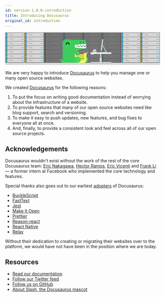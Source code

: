 ```yaml
---
id: version-1.0.0-introduction
title: Introducing Docusaurus
original_id: introduction
---
```


![Introducing Slash](/img/slash-introducing.png)

We are very happy to introduce [Docusaurus](https://github.com/facebook/Docusaurus) to help you manage one or many open source websites.

We created [Docusaurus](https://docusaurus.io) for the following reasons:

1. To put the focus on writing good documentation instead of worrying about the infrastructure of a website.
1. To provide features that many of our open source websites need like blog support, search and versioning.
1. To make it easy to push updates, new features, and bug fixes to everyone all at once.
1. And, finally, to provide a consistent look and feel across all of our open source projects.

<!--truncate -->

## Acknowledgements

Docusaurus wouldn't exist without the work of the rest of the core Docusaurus team: [Eric Nakagawa](http://twitter.com/ericnakagawa), [Hector Ramos](https://twitter.com/hectorramos), [Eric Vicenti](https://twitter.com/EricVicenti) and [Frank Li](https://github.com/deltice) — a former intern at Facebook who implemented the core technology and features.

Special thanks also goes out to our earliest [adopters](https://docusaurus.io/en/users.html) of Docusaurus:

- [BuckleScript](https://bucklescript.github.io/)
- [FastText](https://fasttext.cc)
- [Jest](https://facebook.github.io/jest/)
- [Make It Open](http://makeitopen.com)
- [Prettier](https://prettier.io/)
- [Reason-react](https://reasonml.github.io/reason-react/)
- [React Native](https://facebook.github.io/react-native/)
- [Relay](https://facebook.github.io/relay/)

Without their dedication to creating or migrating their websites over to the platform, we would have not have been in the position where we are today.

## Resources

- [Read our documentation](https://docusaurus.io)
- [Follow our Twitter feed](https://twitter.com/docusaurus)
- [Follow us on GitHub](https://github.com/facebook/Docusaurus)
- [About Slash, the Docusaurus mascot](https://docusaurus.io/about-slash.html)
